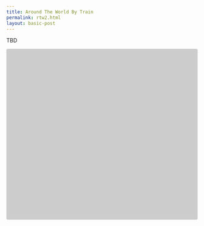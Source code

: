 ```yaml
---
title: Around The World By Train
permalink: rtw2.html
layout: basic-post
---
```


TBD

<div class="map">
    <div id="map" style="width: 100%; height: 450px; background: #ccc; border-radius: 4px;"></div>
</div>

<script src="https://code.jquery.com/jquery-3.5.1.min.js" crossorigin="anonymous"></script>
<script src="https://api.mapbox.com/mapbox-gl-js/v0.39.1/mapbox-gl.js"></script>
<link href="https://api.mapbox.com/mapbox-gl-js/v0.39.1/mapbox-gl.css" rel="stylesheet" />
<script src="/static/js/rtw.js"></script>
